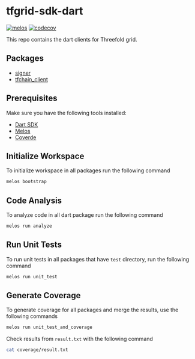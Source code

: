 # tfgrid-sdk-dart

[![melos](https://img.shields.io/badge/maintained%20with-melos-f700ff.svg?style=flat-square)](https://github.com/invertase/melos) [![codecov](https://codecov.io/gh/codescalers/tfgrid-sdk-dart/graph/badge.svg?token=O34UDTMW5O)](https://codecov.io/gh/codescalers/tfgrid-sdk-dart)

This repo contains the dart clients for Threefold grid.
## Packages

- [signer](./packages/signer/README.md)
- [tfchain_client](./packages/tfchain_client/README.md)
## Prerequisites

Make sure you have the following tools installed:

- [Dart SDK](https://dart.dev/get-dart)
- [Melos](https://pub.dev/packages/melos)
- [Coverde](https://pub.dev/packages/coverde)


## Initialize Workspace

To initialize workspace in all packages run the following command

```bash
melos bootstrap
```

## Code Analysis

To analyze code in all dart package run the following command

```bash
melos run analyze
```

## Run Unit Tests

To run unit tests in all packages that have `test` directory, run the following command

```bash
melos run unit_test
```

## Generate Coverage

To generate coverage for all packages and merge the results, use the following commands

```bash
melos run unit_test_and_coverage
```

Check results from `result.txt` with the following command

```bash
cat coverage/result.txt
```
